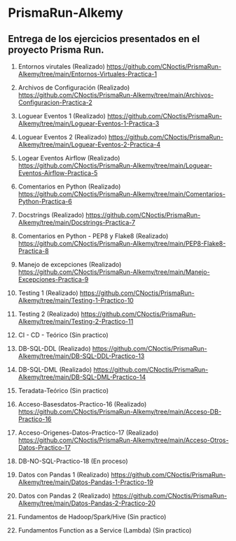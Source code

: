 # PrismaRun-Alkemy
## Entrega de los ejercicios presentados en el proyecto Prisma Run.

1. Entornos virutales (Realizado)
https://github.com/CNoctis/PrismaRun-Alkemy/tree/main/Entornos-Virtuales-Practica-1

2. Archivos de Configuración (Realizado)
https://github.com/CNoctis/PrismaRun-Alkemy/tree/main/Archivos-Configuracion-Practica-2

3. Loguear Eventos 1 (Realizado)
https://github.com/CNoctis/PrismaRun-Alkemy/tree/main/Loguear-Eventos-1-Practica-3

4. Loguear Eventos 2 (Realizado)
https://github.com/CNoctis/PrismaRun-Alkemy/tree/main/Loguear-Eventos-2-Practica-4

5. Logear Eventos Airflow (Realizado)
https://github.com/CNoctis/PrismaRun-Alkemy/tree/main/Loguear-Eventos-Airflow-Practica-5

6. Comentarios en Python (Realizado)
https://github.com/CNoctis/PrismaRun-Alkemy/tree/main/Comentarios-Python-Practica-6

7. Docstrings (Realizado)
https://github.com/CNoctis/PrismaRun-Alkemy/tree/main/Docstrings-Practica-7

8. Comentarios en Python - PEP8 y Flake8 (Realizado)
https://github.com/CNoctis/PrismaRun-Alkemy/tree/main/PEP8-Flake8-Practica-8

9. Manejo de excepciones (Realizado)
https://github.com/CNoctis/PrismaRun-Alkemy/tree/main/Manejo-Excepciones-Practica-9

10. Testing 1 (Realizado)
https://github.com/CNoctis/PrismaRun-Alkemy/tree/main/Testing-1-Practico-10

11. Testing 2 (Realizado)
https://github.com/CNoctis/PrismaRun-Alkemy/tree/main/Testing-2-Practico-11

12. CI - CD - Teórico (Sin practico)

13. DB-SQL-DDL (Realizado)
https://github.com/CNoctis/PrismaRun-Alkemy/tree/main/DB-SQL-DDL-Practico-13

14. DB-SQL-DML (Realizado)
https://github.com/CNoctis/PrismaRun-Alkemy/tree/main/DB-SQL-DML-Practico-14

15. Teradata-Teórico (Sin practico)

16. Acceso-Basesdatos-Practico-16 (Realizado)
https://github.com/CNoctis/PrismaRun-Alkemy/tree/main/Acceso-DB-Practico-16

17. Acceso-Origenes-Datos-Practico-17 (Realizado)
https://github.com/CNoctis/PrismaRun-Alkemy/tree/main/Acceso-Otros-Datos-Practico-17

18. DB-NO-SQL-Practico-18 (En proceso)

19. Datos con Pandas 1 (Realizado)
https://github.com/CNoctis/PrismaRun-Alkemy/tree/main/Datos-Pandas-1-Practico-19

20. Datos con Pandas 2 (Realizado)
https://github.com/CNoctis/PrismaRun-Alkemy/tree/main/Datos-Pandas-2-Practico-20

21. Fundamentos de Hadoop/Spark/Hive (Sin practico)

22. Fundamentos Function as a Service (Lambda) (Sin practico)